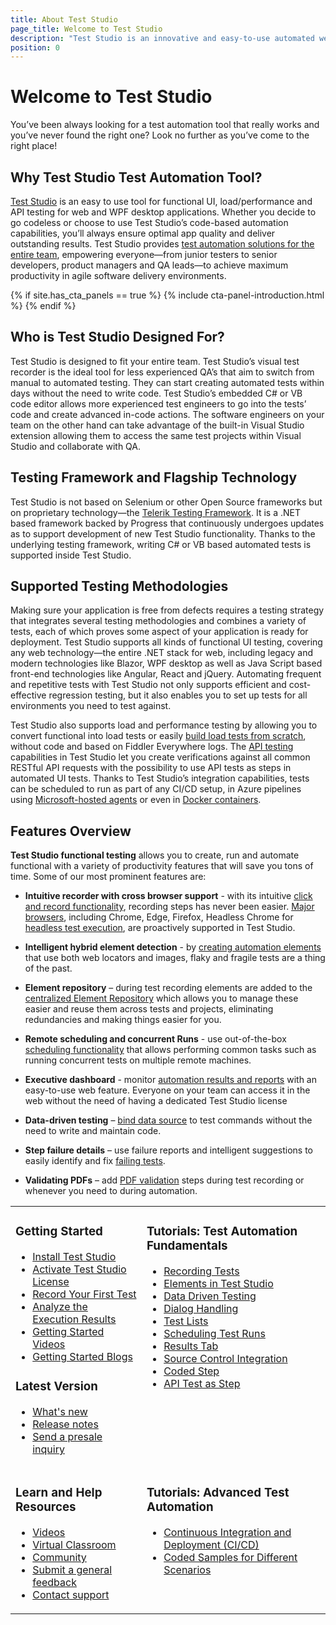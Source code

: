 ```yaml
---
title: About Test Studio
page_title: Welcome to Test Studio
description: "Test Studio is an innovative and easy-to-use automated web, WPF and desktop testing solution. Test Studio tests support a proprietary Testing framework, functional UI testing, web responsive testing, etc. Find out more on our Welcome page."
position: 0
---
```


# Welcome to Test Studio

You’ve been always looking for a test automation tool that really works and you’ve never found the right one? Look no further as you’ve come to the right place!

## Why Test Studio Test Automation Tool?

<a href="http://www.telerik.com/teststudio" target="_blank">Test Studio</a> is an easy to use tool for functional UI, load/performance and API testing for web and WPF desktop applications. Whether you decide to go codeless or choose to use Test Studio’s code-based automation capabilities, you’ll always ensure optimal app quality and deliver outstanding results. Test Studio provides <a href="https://www.telerik.com/teststudio/test-automation-solutions-for-the-entire-team" target="_blank">test automation solutions for the entire team</a>, empowering everyone—from junior testers to senior developers, product managers and QA leads—to achieve maximum productivity in agile software delivery environments.

{% if site.has_cta_panels == true %}
{% include cta-panel-introduction.html %}
{% endif %}

## Who is Test Studio Designed For?

Test Studio is designed to fit your entire team. Test Studio’s visual test recorder is the ideal tool for less experienced QA’s that aim to switch from manual to automated testing. They can start creating automated tests within days without the need to write code. Test Studio’s embedded C# or VB code editor allows more experienced test engineers to go into the tests’ code and create advanced in-code actions. The software engineers on your team on the other hand can take advantage of the built-in Visual Studio extension allowing them to access the same test projects within Visual Studio and collaborate with QA.

## Testing Framework and Flagship Technology

Test Studio is not based on Selenium or other Open Source frameworks but on proprietary technology—the <a href="https://www.telerik.com/teststudio/testing-framework" target="_blank">Telerik Testing Framework</a>. It is a .NET based framework backed by Progress that continuously undergoes updates as to support development of new Test Studio functionality. Thanks to the underlying testing framework, writing C# or VB based automated tests is supported inside Test Studio.

## Supported Testing Methodologies

Making sure your application is free from defects requires a testing strategy that integrates several testing methodologies and combines a variety of tests, each of which proves some aspect of your application is ready for deployment. Test Studio supports all kinds of functional UI testing, covering any web technology—the entire .NET stack for web, including legacy and modern technologies like Blazor, WPF desktop as well as Java Script based front-end technologies like Angular, React and jQuery. Automating frequent and repetitive tests with Test Studio not only supports efficient and cost-effective regression testing, but it also enables you to set up tests for all environments you need to test against.

Test Studio also supports load and performance testing by allowing you to convert functional into load tests or easily <a href="https://www.telerik.com/blogs/designing-load-tests-test-studio-fiddler-6-easy-steps" target="_blank">build load tests from scratch</a>, without code and based on Fiddler Everywhere logs. The <a href="https://www.telerik.com/blogs/api-testing" target="_blank">API testing</a> capabilities in Test Studio let you create verifications against all common RESTful API requests with the possibility to use API tests as steps in automated UI tests. Thanks to Test Studio’s integration capabilities, tests can be scheduled to run as part of any CI/CD setup, in Azure pipelines using <a href="/advanced-topics/build-server/microsoft-hosted-agent-testing" target="_blank">Microsoft-hosted agents</a> or even in <a href="/advanced-topics/build-server/docker-container-testing" target="_blank">Docker containers</a>.

## Features Overview

**Test Studio functional testing** allows you to create, run and automate functional with a variety of productivity features that will save you tons of time. Some of our most prominent features are:

* __Intuitive recorder with cross browser support__ - with its intuitive <a href="/getting-started/test-recording/overview" target="_blank">click and record functionality</a>, recording steps has never been easier. <a href="/prerequisites/configure-your-browser/browser-configuration" target="_blank">Major browsers</a>, including Chrome, Edge, Firefox, Headless Chrome for <a href="/automated-tests/headless/headless-test-execution" target="_blank">headless test execution</a>, are proactively supported in Test Studio.

* __Intelligent hybrid element detection__ - by <a href="/features/elements-explorer/elements-find-expression" target="_blank">creating automation elements</a> that use both web locators and images, flaky and fragile tests are a thing of the past.

* __Element repository__ – during test recording elements are added to the <a href="/automated-tests/elements/element-repository" target="_blank">centralized Element Repository</a> which allows you to manage these easier and reuse them across tests and projects, eliminating redundancies and making things easier for you.

* __Remote scheduling and concurrent Runs__ - use out-of-the-box <a href="/features/scheduling-test-runs/multiple-machines-scheduling-setup/create-scheduling-server" target="_blank">scheduling functionality</a> that allows performing common tasks such as running concurrent tests on multiple remote machines.

* __Executive dashboard__ - monitor <a href="/general-information/test-results/dashboard/results" target="_blank">automation results and reports</a> with an easy-to-use web feature. Everyone on your team can access it in the web without the need of having a dedicated Test Studio license

* __Data-driven testing__ – <a href="/automated-tests/data-drive-test/what-is-ddt" target="_blank">bind data source</a> to test commands without the need to write and maintain code.

* __Step failure details__ – use failure reports and intelligent suggestions to easily identify and fix <a href="/automated-tests/troubleshooting/failing-test" target="_blank">failing tests</a>.

* __Validating PDFs__ – add <a href="/automated-tests/recording/pdf-validation" target="_blank">PDF validation</a> steps during test recording or whenever you need to during automation.

<table id=no-table>
<tr>
<td valign=top>

### Getting Started

* [Install Test Studio](/prerequisites/installation/install-procedure)
* [Activate Test Studio License](/prerequisites/license-activation/activating-your-license)
* [Record Your First Test](/getting-started/first-project)
* [Analyze the Execution Results](/getting-started/analyze-the-results)
* [Getting Started Videos](https://www.youtube.com/watch?v=oTGExEVfdsk&list=PLvmaC-XMqeBa7evdakaPkd_kctAJRm85h)
* [Getting Started Blogs](https://www.telerik.com/blogs/tag/test-studio-step-by-step)

### Latest Version

* <a href="https://www.telerik.com/support/whats-new/teststudio" target="_blank">What's new</a>
* <a href="https://www.telerik.com/support/whats-new/teststudio/release-history" target="_blank">Release notes</a>
* <a href="https://www.telerik.com/account/support-tickets/presales-inquiry" target="_blank">Send a presale inquiry</a>

</td>
<td valign=top>

### Tutorials: Test Automation Fundamentals

* [Recording Tests](/features/recorder/overview)
* [Elements in Test Studio](/features/elements-explorer/overview) 
* [Data Driven Testing](/features/data-driven-testing/overview)
* [Dialog Handling](/features/dialogs-and-popups/dialogs)
* [Test Lists](/general-information//test-execution/test-list-execution)
* [Scheduling Test Runs](/features/scheduling-test-runs/overview)
* [Results Tab](/general-information/test-results/analyze-test-list-results)
* [Source Control Integration](/features/source-control/checkin-guidelines)
* [Coded Step](/features/coded-steps/coded-step)
* [API Test as Step](/features/execute-apitest/add-api-test-as-step)

</td>
</tr>
<tr>

<td valign=top>

### Learn and Help Resources

* <a href="https://www.telerik.com/videos/teststudio" target="_blank">Videos</a>
* <a href="https://www.telerik.com/support/video-courses" target="_blank">Virtual Classroom</a>
* <a href="https://www.telerik.com/forums/teststudio" target="_blank">Community</a>
* <a href="https://www.telerik.com/account/support-tickets/customer-service" target="_blank">Submit a general feedback</a>
* <a href="https://www.telerik.com/account/support-tickets" target="_blank">Contact support</a>

</td>
<td valign=top>

### Tutorials: Advanced Test Automation

* [Continuous Integration and Deployment (CI/CD)](/advanced-topics/build-server/continious-integration-overview)
* [Coded Samples for Different Scenarios](/advanced-topics/coded-samples/general/send-keystrokes)

</td>
</tr>
<table>
